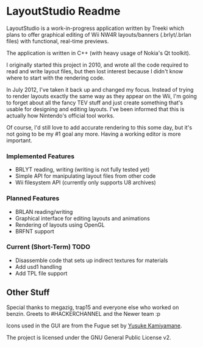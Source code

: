 LayoutStudio Readme
===================

LayoutStudio is a work-in-progress application written by Treeki which plans to
offer graphical editing of Wii NW4R layouts/banners (.brlyt/.brlan files) with
functional, real-time previews.

The application is written in C++ (with heavy usage of Nokia's Qt toolkit).

I originally started this project in 2010, and wrote all the code required to
read and write layout files, but then lost interest because I didn't know where
to start with the rendering code.

In July 2012, I've taken it back up and changed my focus. Instead of trying to
render layouts exactly the same way as they appear on the Wii, I'm going to
forget about all the fancy TEV stuff and just create something that's usable for
designing and editing layouts. I've been informed that this is actually how
Nintendo's official tool works.

Of course, I'd still love to add accurate rendering to this some day, but it's
not going to be my #1 goal any more. Having a working editor is more important.


### Implemented Features ###
- BRLYT reading, writing (writing is not fully tested yet)
- Simple API for manipulating layout files from other code
- Wii filesystem API (currently only supports U8 archives)


### Planned Features ###
- BRLAN reading/writing
- Graphical interface for editing layouts and animations
- Rendering of layouts using OpenGL
- BRFNT support


### Current (Short-Term) TODO ###
- Disassemble code that sets up indirect textures for materials
- Add usd1 handling
- Add TPL file support


Other Stuff
-----------

Special thanks to megazig, trap15 and everyone else who worked on benzin.
Greets to #HACKERCHANNEL and the Newer team :p

Icons used in the GUI are from the Fugue set by [Yusuke Kamiyamane][yk].

The project is licensed under the GNU General Public License v2.

[yk]: http://p.yusukekamiyamane.com/
